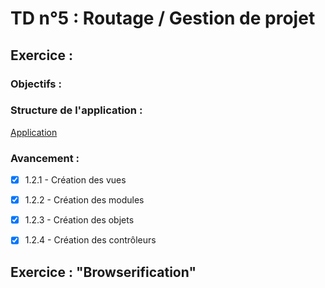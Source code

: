 # TD n°5 : Routage / Gestion de projet
## Exercice :
### Objectifs :

### Structure de l'application :
[Application](http://slamwi.kobject.net/_media/slam4/richclient/angularjs/routage2.png?w=700&tok=68d6de)

### Avancement :
- [x] 1.2.1 - Création des vues
- [x] 1.2.2 - Création des modules
- [x] 1.2.3 - Création des objets
- [x] 1.2.4 - Création des contrôleurs



## Exercice : "Browserification"
